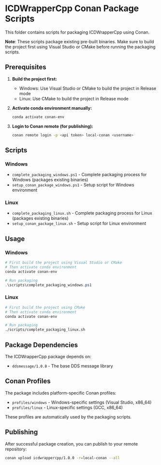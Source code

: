 # ICDWrapperCpp Conan Package Scripts

This folder contains scripts for packaging ICDWrapperCpp using Conan.

**Note**: These scripts package existing pre-built binaries. Make sure to build the project first using Visual Studio or CMake before running the packaging scripts.

## Prerequisites

1. **Build the project first:**
   - Windows: Use Visual Studio or CMake to build the project in Release mode
   - Linux: Use CMake to build the project in Release mode

2. **Activate conda environment manually:**
   ```bash
   conda activate conan-env
   ```

3. **Login to Conan remote (for publishing):**
   ```bash
   conan remote login -p <api token> local-conan <username>
   ```

## Scripts

### Windows
- `complete_packaging_windows.ps1` - Complete packaging process for Windows (packages existing binaries)
- `setup_conan_package_windows.ps1` - Setup script for Windows environment

### Linux  
- `complete_packaging_linux.sh` - Complete packaging process for Linux (packages existing binaries)
- `setup_conan_package_linux.sh` - Setup script for Linux environment

## Usage

### Windows
```powershell
# First build the project using Visual Studio or CMake
# Then activate conda environment
conda activate conan-env

# Run packaging
.\scripts\complete_packaging_windows.ps1
```

### Linux
```bash
# First build the project using CMake
# Then activate conda environment
conda activate conan-env

# Run packaging
./scripts/complete_packaging_linux.sh
```

## Package Dependencies

The ICDWrapperCpp package depends on:
- `ddsmessage/1.0.0` - The base DDS message library

## Conan Profiles

The package includes platform-specific Conan profiles:
- `profiles/windows` - Windows-specific settings (Visual Studio, x86_64)
- `profiles/linux` - Linux-specific settings (GCC, x86_64)

These profiles are automatically used by the packaging scripts.

## Publishing

After successful package creation, you can publish to your remote repository:

```bash
conan upload icdwrappercpp/1.0.0 -r=local-conan --all
```
